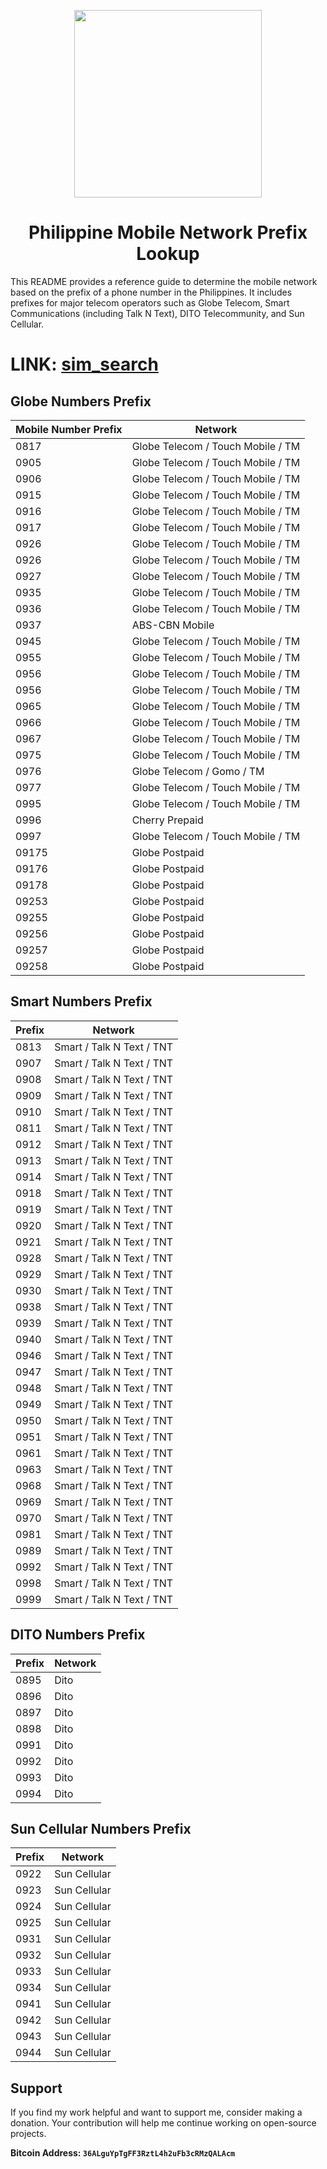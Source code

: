 

<p align="center">
<img src="https://cdn-icons-png.flaticon.com/512/13822/13822029.png", width="300", height="300">
</p>
<h1 align="center">Philippine Mobile Network Prefix Lookup</h1>

This README provides a reference guide to determine the mobile network based on the prefix of a phone number in the Philippines. It includes prefixes for major telecom operators such as Globe Telecom, Smart Communications (including Talk N Text), DITO Telecommunity, and Sun Cellular.

# LINK: [sim_search](https://0xbitx.github.io/PH_Mobile_Number_Prefixes/)

## Globe Numbers Prefix

| Mobile Number Prefix | Network                               |
|----------------------|---------------------------------------|
| 0817                 | Globe Telecom / Touch Mobile / TM     |
| 0905                 | Globe Telecom / Touch Mobile / TM     |
| 0906                 | Globe Telecom / Touch Mobile / TM     |
| 0915                 | Globe Telecom / Touch Mobile / TM     |
| 0916                 | Globe Telecom / Touch Mobile / TM     |
| 0917                 | Globe Telecom / Touch Mobile / TM     |
| 0926                 | Globe Telecom / Touch Mobile / TM     |
| 0926                 | Globe Telecom / Touch Mobile / TM     |
| 0927                 | Globe Telecom / Touch Mobile / TM     |
| 0935                 | Globe Telecom / Touch Mobile / TM     |
| 0936                 | Globe Telecom / Touch Mobile / TM     |
| 0937                 | ABS-CBN Mobile                        |
| 0945                 | Globe Telecom / Touch Mobile / TM     |
| 0955                 | Globe Telecom / Touch Mobile / TM     |
| 0956                 | Globe Telecom / Touch Mobile / TM     |
| 0956                 | Globe Telecom / Touch Mobile / TM     |
| 0965                 | Globe Telecom / Touch Mobile / TM     |
| 0966                 | Globe Telecom / Touch Mobile / TM     |
| 0967                 | Globe Telecom / Touch Mobile / TM     |
| 0975                 | Globe Telecom / Touch Mobile / TM     |
| 0976                 | Globe Telecom / Gomo / TM            |
| 0977                 | Globe Telecom / Touch Mobile / TM     |
| 0995                 | Globe Telecom / Touch Mobile / TM     |
| 0996                 | Cherry Prepaid                        |
| 0997                 | Globe Telecom / Touch Mobile / TM     |
| 09175                | Globe Postpaid                        |
| 09176                | Globe Postpaid                        |
| 09178                | Globe Postpaid                        |
| 09253                | Globe Postpaid                        |
| 09255                | Globe Postpaid                        |
| 09256                | Globe Postpaid                        |
| 09257                | Globe Postpaid                        |
| 09258                | Globe Postpaid                        |

## Smart Numbers Prefix

| Prefix | Network                        |
|--------|--------------------------------|
| 0813   | Smart / Talk N Text / TNT      |
| 0907   | Smart / Talk N Text / TNT      |
| 0908   | Smart / Talk N Text / TNT      |
| 0909   | Smart / Talk N Text / TNT      |
| 0910   | Smart / Talk N Text / TNT      |
| 0811   | Smart / Talk N Text / TNT      |
| 0912   | Smart / Talk N Text / TNT      |
| 0913   | Smart / Talk N Text / TNT      |
| 0914   | Smart / Talk N Text / TNT      |
| 0918   | Smart / Talk N Text / TNT      |
| 0919   | Smart / Talk N Text / TNT      |
| 0920   | Smart / Talk N Text / TNT      |
| 0921   | Smart / Talk N Text / TNT      |
| 0928   | Smart / Talk N Text / TNT      |
| 0929   | Smart / Talk N Text / TNT      |
| 0930   | Smart / Talk N Text / TNT      |
| 0938   | Smart / Talk N Text / TNT      |
| 0939   | Smart / Talk N Text / TNT      |
| 0940   | Smart / Talk N Text / TNT      |
| 0946   | Smart / Talk N Text / TNT      |
| 0947   | Smart / Talk N Text / TNT      |
| 0948   | Smart / Talk N Text / TNT      |
| 0949   | Smart / Talk N Text / TNT      |
| 0950   | Smart / Talk N Text / TNT      |
| 0951   | Smart / Talk N Text / TNT      |
| 0961   | Smart / Talk N Text / TNT      |
| 0963   | Smart / Talk N Text / TNT      |
| 0968   | Smart / Talk N Text / TNT      |
| 0969   | Smart / Talk N Text / TNT      |
| 0970   | Smart / Talk N Text / TNT      |
| 0981   | Smart / Talk N Text / TNT      |
| 0989   | Smart / Talk N Text / TNT      |
| 0992   | Smart / Talk N Text / TNT      |
| 0998   | Smart / Talk N Text / TNT      |
| 0999   | Smart / Talk N Text / TNT      |

## DITO Numbers Prefix

| Prefix | Network                        |
|--------|--------------------------------|
| 0895   | Dito                           |
| 0896   | Dito                           |
| 0897   | Dito                           |
| 0898   | Dito                           |
| 0991   | Dito                           |
| 0992   | Dito                           |
| 0993   | Dito                           |
| 0994   | Dito                           |

## Sun Cellular Numbers Prefix

| Prefix | Network        |
|--------|----------------|
| 0922   | Sun Cellular   |
| 0923   | Sun Cellular   |
| 0924   | Sun Cellular   |
| 0925   | Sun Cellular   |
| 0931   | Sun Cellular   |
| 0932   | Sun Cellular   |
| 0933   | Sun Cellular   |
| 0934   | Sun Cellular   |
| 0941   | Sun Cellular   |
| 0942   | Sun Cellular   |
| 0943   | Sun Cellular   |
| 0944   | Sun Cellular   |

## Support

If you find my work helpful and want to support me, consider making a donation. Your contribution will help me continue working on open-source projects.

**Bitcoin Address: `36ALguYpTgFF3RztL4h2uFb3cRMzQALAcm`**
